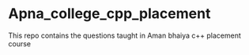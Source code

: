 # Apna_college_cpp_placement
This repo contains the questions taught in Aman bhaiya c++ placement course
